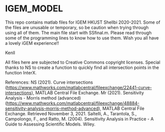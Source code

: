 # IGEM_MODEL

This repo contains matlab files for IGEM HKUST Shellbi 2020-2021.
Some of the files are unusable or temporary, so be caution when trying through using all of them.
The main file start with SSfinal.m. Please read through some of the programming lines to know how to use them.
Wish you all have a lovely iGEM experience!!

Kenll

All files here are subjected to Creative Commons copyright licenses.
Special thanks to NS to create a function to quickly find all intersection points in the function InterX.

References:
NS (2021). Curve intersections (https://www.mathworks.com/matlabcentral/fileexchange/22441-curve-intersections), MATLAB Central File Exchange.
Mr (2021). Sensitivity Analysis - Morris method (advanced) (https://www.mathworks.com/matlabcentral/fileexchange/48884-sensitivity-analysis-morris-method-advanced), MATLAB Central File Exchange. Retrieved November 3, 2021.
Saltelli, A., Tarantola, S., Campolongo, F., and Ratto, M. (2004). Sensitivity Analysis in Practice - A Guide to Assessing Scientific Models. Wiley.
